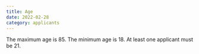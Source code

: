 ```yaml
---
title: Age
date: 2022-02-28
category: applicants
---
```


The maximum age is 85. The minimum age is 18. At least one applicant must be 21.
